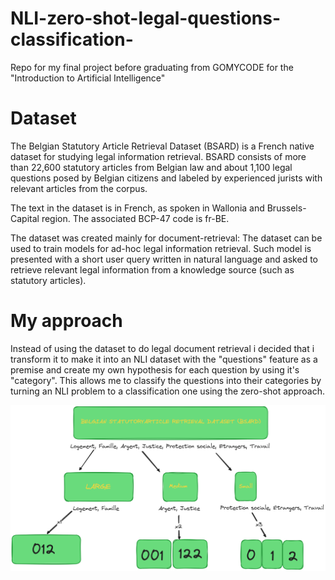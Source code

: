# NLI-zero-shot-legal-questions-classification-
Repo for my final project before graduating from GOMYCODE for the "Introduction to Artificial Intelligence" 

# Dataset
The Belgian Statutory Article Retrieval Dataset (BSARD) is a French native dataset for studying legal information retrieval. BSARD consists of more than 22,600 statutory articles from Belgian law and about 1,100 legal questions posed by Belgian citizens and labeled by experienced jurists with relevant articles from the corpus.

The text in the dataset is in French, as spoken in Wallonia and Brussels-Capital region. The associated BCP-47 code is fr-BE.

The dataset was created mainly for document-retrieval: The dataset can be used to train models for ad-hoc legal information retrieval. Such model is presented with a short user query written in natural language and asked to retrieve relevant legal information from a knowledge source (such as statutory articles).

# My approach

Instead of using the dataset to do legal document retrieval i decided that i transform it to make it into an NLI dataset with the "questions" feature as a premise and create my own hypothesis for each question by using it's "category". This allows me to classify the questions into their categories by turning an NLI problem to a classification one using the zero-shot approach.

![Image Alt Text](Classes.png)
